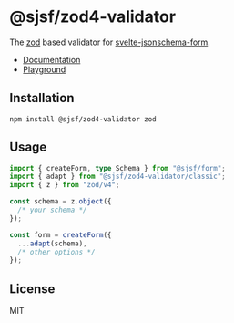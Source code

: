 # @sjsf/zod4-validator

The [zod](https://github.com/colinhacks/zod) based validator for [svelte-jsonschema-form](https://github.com/x0k/svelte-jsonschema-form).

- [Documentation](https://x0k.github.io/svelte-jsonschema-form/validators/zod4/)
- [Playground](https://x0k.github.io/svelte-jsonschema-form/playground2/)

## Installation

```shell
npm install @sjsf/zod4-validator zod
```

## Usage

```typescript
import { createForm, type Schema } from "@sjsf/form";
import { adapt } from "@sjsf/zod4-validator/classic";
import { z } from "zod/v4";

const schema = z.object({
  /* your schema */
});

const form = createForm({
  ...adapt(schema),
  /* other options */
});
```

## License

MIT
